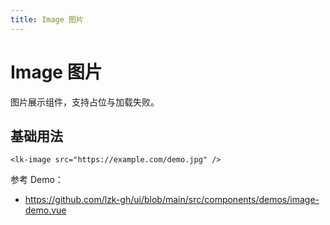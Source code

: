 ```yaml
---
title: Image 图片
---
```


# Image 图片

图片展示组件，支持占位与加载失败。

## 基础用法

```vue
<lk-image src="https://example.com/demo.jpg" />
```

参考 Demo：
- https://github.com/lzk-gh/ui/blob/main/src/components/demos/image-demo.vue
